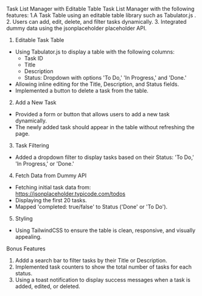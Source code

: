 Task List Manager with Editable Table
 Task List Manager with the following features:
1.A Task Table using an editable table library such as Tabulator.js .
2. Users can add, edit, delete, and filter tasks dynamically.
3. Integrated dummy data using the jsonplaceholder placeholder API.



1. Editable Task Table
- Using Tabulator.js to display a table with the following columns:
   - Task ID
   - Title
   - Description
   - Status: Dropdown with options 'To Do,' 'In Progress,' and 'Done.'
- Allowing inline editing for the Title, Description, and Status fields.
- Implemented a button to delete a task from the table.

2. Add a New Task
- Provided a form or button that allows users to add a new task dynamically.
- The newly added task should appear in the table without refreshing the page.

3. Task Filtering
- Added a dropdown filter to display tasks based on their Status: 'To Do,' 'In Progress,' or 'Done.'

4. Fetch Data from Dummy API
- Fetching initial task data from:
   https://jsonplaceholder.typicode.com/todos
-  Displaying the first 20 tasks.
- Mapped 'completed: true/false' to Status ('Done' or 'To Do').

5. Styling
- Using TailwindCSS to ensure the table is clean, responsive, and visually appealing.


Bonus Features 
1. Addd a search bar to filter tasks by their Title or Description.
2. Implemented task counters to show the total number of tasks for each status.
3. Using a toast notification to display success messages when a task is added, edited, or deleted.
